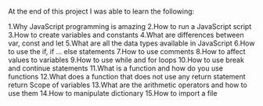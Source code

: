 At the end of this project I was able to learn the following:

1.Why JavaScript programming is amazing
2.How to run a JavaScript script
3.How to create variables and constants
4.What are differences between var, const and let
5.What are all the data types available in JavaScript
6.How to use the if, if ... else statements
7.How to use comments
8.How to affect values to variables
9.How to use while and for loops
10.How to use break and continue statements
11.What is a function and how do you use functions
12.What does a function that does not use any return statement return
Scope of variables
13.What are the arithmetic operators and how to use them
14.How to manipulate dictionary
15.How to import a file
